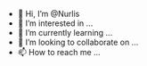 - 👋 Hi, I’m @Nurlis
- 👀 I’m interested in ...
- 🌱 I’m currently learning ...
- 💞️ I’m looking to collaborate on ...
- 📫 How to reach me ...

<!---
Nurlis/Nurlis is a ✨ special ✨ repository because its `README.md` (this file) appears on your GitHub profile.
You can click the Preview link to take a look at your changes.
--->
